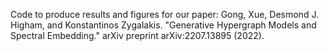 Code to produce results and figures for our paper:
Gong, Xue, Desmond J. Higham, and Konstantinos Zygalakis. "Generative Hypergraph Models and Spectral Embedding." arXiv preprint arXiv:2207.13895 (2022).